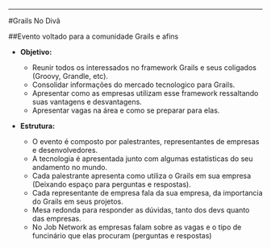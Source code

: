 ---------------
#Grails No Divã


##Evento voltado para a comunidade Grails e afins

* **Objetivo:**
  - Reunir todos os interessados no framework Grails e seus coligados (Groovy, Grandle, etc).
  - Consolidar informações do mercado tecnologico para Grails.
  - Apresentar como as empresas utilizam esse framework ressaltando suas vantagens e desvantagens.
  - Apresentar vagas na área e como se preparar para elas.

* **Estrutura:** 
  - O evento é composto por palestrantes, representantes de empresas e desenvolvedores.
  - A tecnologia é apresentada junto com algumas estatisticas do seu andamento no mundo.
  - Cada palestrante apresenta como utiliza o Grails em sua empresa (Deixando espaço para perguntas e respostas).
  - Cada representante de empresa fala da sua empresa, da importancia do Grails em seus projetos.
  - Mesa redonda para responder as dúvidas, tanto dos devs quanto das empresas.
  - No Job Network as empresas falam sobre as vagas e o tipo de funcinário que elas procuram (perguntas e respostas)
